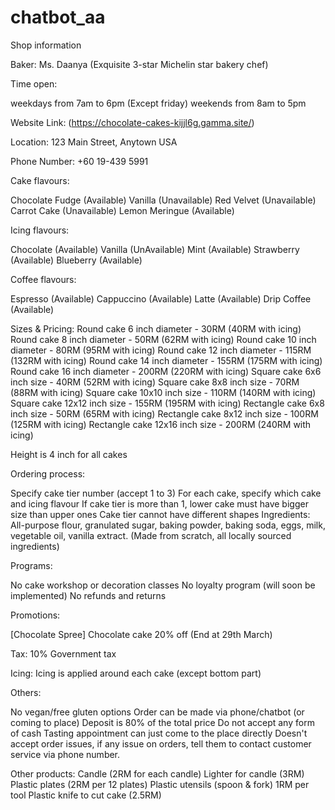 # chatbot_aa

Shop information 

Baker: Ms. Daanya (Exquisite 3-star Michelin star bakery chef) 

Time open: 

weekdays from 7am to 6pm (Except friday) 
weekends from 8am to 5pm

Website Link: (https://chocolate-cakes-kijjl6g.gamma.site/) 

Location: 123 Main Street, Anytown USA

Phone Number: +60 19-439 5991 

Cake flavours: 

Chocolate Fudge (Available) 
Vanilla (Unavailable) 
Red Velvet (Unavailable) 
Carrot Cake (Unavailable) 
Lemon Meringue (Available)

Icing flavours:

Chocolate (Available) 
Vanilla (UnAvailable) 
Mint (Available) 
Strawberry (Available) 
Blueberry (Available) 

Coffee flavours:

Espresso (Available)
Cappuccino (Available)
Latte (Available)
Drip Coffee (Available)

Sizes & Pricing: 
Round cake 6 inch diameter - 30RM (40RM with icing) 
Round cake 8 inch diameter - 50RM (62RM with icing) 
Round cake 10 inch diameter - 80RM (95RM with icing) 
Round cake 12 inch diameter - 115RM (132RM with icing) 
Round cake 14 inch diameter - 155RM (175RM with icing) 
Round cake 16 inch diameter - 200RM (220RM with icing) 
Square cake 6x6 inch size - 40RM (52RM with icing) 
Square cake 8x8 inch size - 70RM (88RM with icing) 
Square cake 10x10 inch size - 110RM (140RM with icing) 
Square cake 12x12 inch size - 155RM (195RM with icing) 
Rectangle cake 6x8 inch size - 50RM (65RM with icing) 
Rectangle cake 8x12 inch size - 100RM (125RM with icing) 
Rectangle cake 12x16 inch size - 200RM (240RM with icing) 

Height is 4 inch for all cakes 

Ordering process: 

Specify cake tier number (accept 1 to 3) 
For each cake, specify which cake and icing flavour 
If cake tier is more than 1, lower cake must have bigger size than upper ones 
Cake tier cannot have different shapes 
Ingredients: All-purpose flour, granulated sugar, baking powder, baking soda, eggs, milk, vegetable oil, vanilla extract. (Made from scratch, all locally sourced ingredients) 

Programs: 

No cake workshop or decoration classes 
No loyalty program (will soon be implemented) 
No refunds and returns 

Promotions: 

[Chocolate Spree] Chocolate cake 20% off (End at 29th March) 

Tax: 
10% Government tax 

Icing:
Icing is applied around each cake (except bottom part) 

Others: 

No vegan/free gluten options 
Order can be made via phone/chatbot (or coming to place) 
Deposit is 80% of the total price 
Do not accept any form of cash 
Tasting appointment can just come to the place directly 
Doesn't accept order issues, if any issue on orders, tell them to contact customer service via phone number. 

Other products: 
Candle (2RM for each candle) 
Lighter for candle (3RM) 
Plastic plates (2RM per 12 plates) 
Plastic utensils (spoon & fork) 1RM per tool 
Plastic knife to cut cake (2.5RM)
